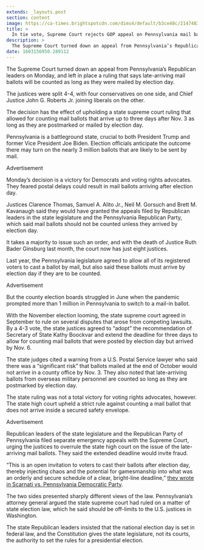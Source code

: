 ```yaml
--- 
extends: _layouts.post 
section: content 
image: https://ca-times.brightspotcdn.com/dims4/default/b3ce48c/2147483647/strip/true/crop/2048x1075+0+203/resize/1200x630!/quality/90/?url=https%3A%2F%2Fcalifornia-times-brightspot.s3.amazonaws.com%2F6d%2Fa8%2Ff1a3a46460834664940e45b63c69%2Fla-na-nn-supreme-court-gay-marriage-20140818-001 
title: > 
  In tie vote, Supreme Court rejects GOP appeal on Pennsylvania mail ballot deadline 
description: > 
  The Supreme Court turned down an appeal from Pennsylvania’s Republican leaders on Monday, and left in place a ruling that says late-arriving mail ballots will be counted as long as they were mailed by election day.They feared postal delays could result in mail ballots arriving after election day.With the November election looming, the state supreme court agreed in September to rule on several disputes that arose from competing lawsuits.The state high court upheld a strict rule against counting a mail ballot that does not arrive inside a secured safety envelope.Pennsylvania’s attorney general argued the state supreme court had ruled on a matter of state election law, which he said should be off-limits to the U.S. justices in Washington. 
date: 1603156950.289112 
--- 
```

<div><p>The Supreme Court turned down an appeal from Pennsylvania&#8217;s Republican leaders on Monday, and left in place a ruling that says late-arriving mail ballots will be counted as long as they were mailed by election day. </p><p>The justices were split 4-4, with four conservatives on one side, and Chief Justice John G. Roberts Jr. joining liberals on the other.</p><p>The decision has the effect of upholding a state supreme court ruling that allowed for counting mail ballots that arrive up to three days after Nov. 3 as long as they are  postmarked or mailed by election day. </p><p>Pennsylvania is a battleground state, crucial to both President Trump and former Vice President Joe Biden. Election officials anticipate the outcome there may turn on the nearly 3 million ballots that are likely to be sent by mail. </p><p class="google-dfp-ad-caption">Advertisement</p>
    <p id="google-ad6d0c1f7a-f7a6-4233-b348-edac198c17ec" class="google-dfp-ad injected">
        <p class="google-dfp-ad-placeholder"></p>
    </p>
<p>Monday&#8217;s decision is a victory for Democrats and voting rights advocates. They feared postal delays could result in mail ballots arriving after election day.</p><p>Justices Clarence Thomas, Samuel A. Alito Jr., Neil M. Gorsuch and Brett M. Kavanaugh said they would have granted the appeals filed by Republican leaders in the state legislature and the Pennsylvania Republican Party, which said mail ballots should not be counted unless they arrived by election day.</p><p>It takes a majority to issue such an order, and with the death of Justice Ruth Bader Ginsburg last month, the court now has just eight justices.</p><p>Last year, the Pennsylvania legislature agreed to allow all of its registered voters to cast a ballot by mail, but also said these ballots must arrive by election day if they are to be counted.</p><p class="google-dfp-ad-caption">Advertisement</p>
    <p id="google-ad0b8443c8-a161-4ea7-ada1-edc7d6b54cee" class="google-dfp-ad injected">
        <p class="google-dfp-ad-placeholder"></p>
    </p>
<p></p><p id="nativo_1"></p><p>But the county election boards struggled in June when the pandemic prompted more than 1 million in  Pennsylvania to switch to a mail-in ballot. </p><p>With the November election looming, the state supreme court agreed in September to rule on several disputes that arose from competing lawsuits. By a 4-3 vote, the state justices agreed to &#8220;adopt&#8221; the recommendation of Secretary of State Kathy Boockvar and extend the deadline for three days to allow for counting mail ballots that were posted by election day but arrived by Nov.  6. </p><p>The state judges cited a warning from a U.S. Postal Service lawyer who said there was a &#8220;significant risk&#8221; that ballots mailed at the end of October would not arrive in a county office by Nov.  3. They also noted that  late-arriving ballots from overseas military personnel are counted so long as they are postmarked by election day.</p><p>The state ruling was not a total victory for voting rights advocates, however. The state high court upheld a strict rule against counting a mail ballot that does not arrive inside a secured safety envelope.</p><p class="google-dfp-ad-caption">Advertisement</p>
    <p id="google-adec85f948-1ae7-426f-84eb-62ab6daf348a" class="google-dfp-ad injected">
        <p class="google-dfp-ad-placeholder"></p>
    </p>
<p>Republican leaders of the state legislature and the Republican Party of Pennsylvania filed separate emergency appeals with the Supreme Court, urging the justices to overrule the state high court on the issue of the late-arriving mail ballots. They said the extended deadline would invite fraud.</p><p>&#8220;This is an open invitation to voters to cast their ballots after election day, thereby injecting chaos and the potential for gamesmanship into what was an orderly and secure schedule of a clear, bright-line deadline,&#8221; <a class="link" href="https://www.supremecourt.gov/DocketPDF/20/20A53/155043/20200928103631405_No.___EmergencyApplicationForStay.pdf" target="_blank">they wrote in Scarnati vs. Pennsylvania Democratic Party</a>. </p><p>The two sides presented sharply different views of the law. Pennsylvania&#8217;s attorney general argued the state supreme court had ruled on a matter of state election law, which he said should be off-limits to the U.S. justices in Washington. </p><p>The state Republican leaders insisted that the national election day is set in federal law, and the Constitution gives the state legislature, not its courts, the authority to set the rules for a presidential election. </p></div>
